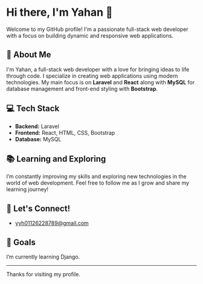 # Hi there, I'm Yahan 👋

Welcome to my GitHub profile! I'm a passionate full-stack web developer with a focus on building dynamic and responsive web applications.

## 🚀 About Me
I'm Yahan, a full-stack web developer with a love for bringing ideas to life through code. I specialize in creating web applications using modern technologies. My main focus is on **Laravel** and **React** along with **MySQL** for database management and front-end styling with **Bootstrap**.

## 💻 Tech Stack
- **Backend:** Laravel
- **Frontend:** React, HTML, CSS, Bootstrap
- **Database:** MySQL

## 📚 Learning and Exploring
I’m constantly improving my skills and exploring new technologies in the world of web development. Feel free to follow me as I grow and share my learning journey!

## 💬 Let's Connect!
- [yyh01126228789@gmail.com](mailto:yyh01126228789@gmail.com) 

## 🌱 Goals
 I’m currently learning Django.

---

Thanks for visiting my profile.
